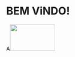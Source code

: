 # BEM ViNDO!

A<img loading="lazy" src="[https://logos-world.net/wp-content/uploads/2022/02/SAP-Logo-700x394.png](https://4.bp.blogspot.com/-7VXK_fFJz9c/WwvLcrMVeoI/AAAAAAAATOg/r6e11Q-NzLoXvjRegK8UyvYIi1lAPLiHQCPcBGAYYCw/s1600/1.jpg)https://4.bp.blogspot.com/-7VXK_fFJz9c/WwvLcrMVeoI/AAAAAAAATOg/r6e11Q-NzLoXvjRegK8UyvYIi1lAPLiHQCPcBGAYYCw/s1600/1.jpg" width="120" height="70"/>
